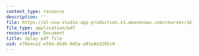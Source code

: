```yaml
---
content_type: resource
description: ''
file: https://ol-ocw-studio-app-production.s3.amazonaws.com/courses/16-687-private-pilot-ground-school-january-iap-2019/e70eece2e594d5d60d5aa91e8e3285c0_geJHchWUYQk.pdf
file_type: application/pdf
resourcetype: Document
title: 3play pdf file
uid: e70eece2-e594-d5d6-0d5a-a91e8e3285c0
---
```

